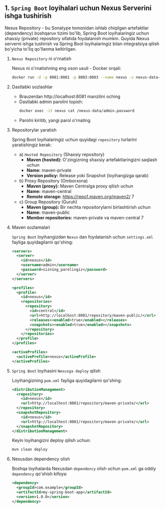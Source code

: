 ## 1. `Spring Boot` loyihalari uchun Nexus Serverini ishga tushirish

Nexus Repository - bu Sonatype tomonidan ishlab chiqilgan artefaktlar (dependency) boshqaruv tizimi bo'lib, Spring Boot loyihalaringiz uchun shaxsiy (private) repository sifatida foydalanish mumkin. Quyida Nexus serverni ishga tushirish va Spring Boot loyihalaringiz bilan integratsiya qilish bo'yicha to'liq qo'llanma keltirilgan.

1. `Nexus Repository` ni o'rnatish

    Nexus ni o'rnatishning eng oson usuli - Docker orqali:
    ```bash
    docker run -d -p 8081:8081 -p 8083:8083 --name nexus -v nexus-data-new:/nexus-data sonatype/nexus3:3.76.0
    ```

2. Dastlabki sozlashlar

   - Brauzerdan http://localhost:8081 manzilini oching
   - Dastlabki admin parolini topish:
     ```bash
     docker exec -it nexus cat /nexus-data/admin.password
     ```
   - Parolni kiritib, yangi parol o'rnating

3. Repositorylar yaratish

    Spring Boot loyihalaringiz uchun quyidagi `repository` turlarini yaratishingiz kerak:

    - a) `Hosted Repository` (Shaxsiy repository)
      - **Maven (hosted):** O'zingizning shaxsiy artefaktlaringizni saqlash uchun
      - **Name:** maven-private
      - **Version policy:** Release yoki Snapshot (loyihangizga qarab)
    - b) Proxy Repository (Omborxona)
      - **Maven (proxy):** Maven Centralga proxy qilish uchun
      - **Name:** maven-central
      - **Remote storage:** https://repo1.maven.org/maven2/ 7
    - c) Group Repository (Guruh)
      - **Maven (group):** Bir nechta repositorylarni birlashtirish uchun
      - **Name:** maven-public
      - **Member repositories:** maven-private va maven-central 7
4. Maven sozlamalari

   `Spring Boot` loyihangizdan `Nexus` dan foydalanish uchun `settings.xml` fayliga quyidagilarni qo'shing:

    ```xml
    <servers>
      <server>
        <id>nexus</id>
        <username>admin</username>
        <password>sizning_parolingiz</password>
      </server>
    </servers>
    
    <profiles>
      <profile>
        <id>nexus</id>
        <repositories>
          <repository>
            <id>central</id>
            <url>http://localhost:8081/repository/maven-public/</url>
            <releases><enabled>true</enabled></releases>
            <snapshots><enabled>true</enabled></snapshots>
          </repository>
        </repositories>
      </profile>
    </profiles>
    
    <activeProfiles>
      <activeProfile>nexus</activeProfile>
    </activeProfiles>
    ```

5. `Spring Boot` loyihasini `Nexusga deploy` qilish

   Loyihangizning `pom.xml` fayliga quyidagilarni qo'shing:

    ```xml
    <distributionManagement>
      <repository>
        <id>nexus</id>
        <url>http://localhost:8081/repository/maven-private/</url>
      </repository>
      <snapshotRepository>
        <id>nexus</id>
        <url>http://localhost:8081/repository/maven-private/</url>
      </snapshotRepository>
    </distributionManagement>
    ```

   Keyin loyihangizni deploy qilish uchun: 

    ```bash
    mvn clean deploy
    ```
6. Nexusdan dependency olish

    Boshqa loyihalarda Nexusdan `dependency` olish uchun `pom.xml` ga oddiy `dependency` qo'shish kifoya:

    ```xml
    <dependency>
      <groupId>com.example</groupId>
      <artifactId>my-spring-boot-app</artifactId>
      <version>1.0.0</version>
    </dependency>
    ```









































































































































































































